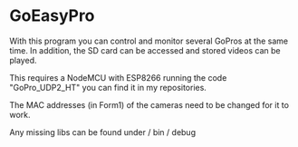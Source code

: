 # GoEasyPro
With this program you can control and monitor several GoPros at the same time. In addition, the SD card can be accessed and stored videos can be played.

This requires a NodeMCU with ESP8266 running the code "GoPro_UDP2_HT" you can find it in my repositories.

The MAC addresses (in Form1) of the cameras need to be changed for it to work.

Any missing libs can be found under / bin / debug
